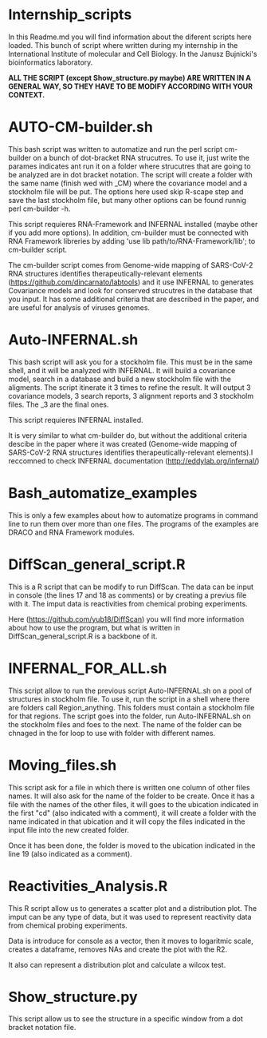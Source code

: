 # Internship_scripts
In this Readme.md you will find information about the diferent scripts here loaded.
This bunch of script where written during my internship in the International Institute of molecular and Cell Biology. In the Janusz Bujnicki's bioinformatics laboratory.

**ALL THE SCRIPT (except Show_structure.py maybe) ARE WRITTEN IN A GENERAL WAY, SO THEY HAVE TO BE MODIFY ACCORDING WITH YOUR CONTEXT.**

# AUTO-CM-builder.sh

This bash script was written to automatize and run the perl script cm-builder on a bunch of dot-bracket RNA strucutres. To use it, just write the parames indicates ant run it on a folder where strucutres that are going to be analyzed are in dot bracket notation. The script will create a folder with the same name (finish wed with _CM) where the covariance model and a stockholm file will be put. The options here used skip R-scape step and save the last stockholm file, but many other options can be found runnig perl cm-builder -h.

This script requieres RNA-Framework and INFERNAL installed (maybe other if you add more options). In addition, cm-builder must be connected with RNA Framework libreries by adding 'use lib path/to/RNA-Framework/lib'; to cm-builder script.

The cm-builder script comes from Genome-wide mapping of SARS-CoV-2 RNA structures identifies therapeutically-relevant elements (https://github.com/dincarnato/labtools) and it use INFERNAL to generates Covariance models and look for conserved strucutres in the database that you input. It has some additional criteria that are described in the paper, and are useful for analysis of viruses genomes. 

# Auto-INFERNAL.sh

This bash script will ask you for a stockholm file. This must be in the same shell, and it will be analyzed with INFERNAL. It will build a covariance model, search in a database and build a new stockholm file with the aligments. The script itinerate it 3 times to refine the result. It will output 3 covariance models, 3 search reports, 3 alignment reports and 3 stockholm files. The _3 are the final ones.

This script requieres INFERNAL installed.

It is very similar to what cm-builder do, but without the additional criteria descibe in the paper where it was created (Genome-wide mapping of SARS-CoV-2 RNA structures identifies therapeutically-relevant elements).I reccomned to check INFERNAL documentation (http://eddylab.org/infernal/)

# Bash_automatize_examples

This is only a few examples about how to automatize programs in command line to run them over more than one files. The programs of the examples are DRACO and RNA Framework modules.

# DiffScan_general_script.R

This is a R script that can be modify to run DiffScan. The data can be input in console (the lines 17 and 18 as comments) or by creating a previus file with it. The imput data is reactivities from chemical probing experiments.

Here (https://github.com/yub18/DiffScan) you will find more information about how to use the program, but what is written in DiffScan_general_script.R is a backbone of it. 

# INFERNAL_FOR_ALL.sh

This script allow to run the previous script Auto-INFERNAL.sh on a pool of structures in stockholm file. To use it, run the script in a shell where there are folders call Region_anything. This folders must contain a stockholm file for that regions. The script goes into the folder, run Auto-INFERNAL.sh on the stockholm files and foes to the next. The name of the folder can be chnaged in the for loop to use with folder with different names. 

# Moving_files.sh

This script ask for a file in which there is written one column of other files names. It will also ask for the name of the folder to be create. Once it has a file with the names of the other files, it will goes to the ubication indicated in the first "cd" (also indicated with a comment), it will create a folder with the name indicated in that ubication and it will copy the files indicated in the input file into the new created folder.

Once it has been done, the folder is moved to the ubication indicated in the line 19 (also indicated as a comment). 

# Reactivities_Analysis.R

This R script allow us to generates a scatter plot and a distribution plot. The imput can be any type of data, but it was used to represent reactivity data from chemical probing experiments. 

Data is introduce for console as a vector, then it moves to logaritmic scale, creates a dataframe, removes NAs and create the plot with the R2. 

It also can represent a distribution plot and calculate a wilcox test. 

# Show_structure.py

This script allow us to see the structure in a specific window from a dot bracket notation file. 

